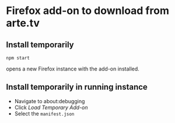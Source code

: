 # Firefox add-on to download from arte.tv

## Install temporarily

```
npm start
```

opens a new Firefox instance with the add-on installed.

## Install temporarily in running instance

- Navigate to about:debugging
- Click *Load Temporary Add-on*
- Select the `manifest.json`
